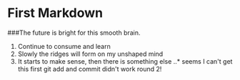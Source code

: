 # First Markdown 

###The future is bright for this smooth brain. 
1. Continue to consume and learn
2. Slowly the ridges will form on my unshaped mind
3. It starts to make sense, then there is something else
..* seems I can't get this first git add and commit didn't work round 2!
